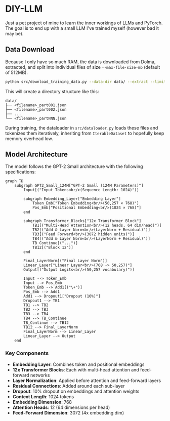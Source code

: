 # DIY-LLM

Just a pet project of mine to learn the inner workings of LLMs and PyTorch. The goal is to end up with a small LLM I've trained myself (however bad it may be).

## Data Download

Because I only have so much RAM, the data is downloaded from Dolma, extracted, and split into individual files of size `--max-file-size-mb` (default of 512MB).

```bash
python src/download_training_data.py --data-dir data/ --extract --limit 5 --random --max-file-size-mb 512
```

This will create a directory structure like this:

```text
data/
├── <filename>_part001.json
├── <filename>_part002.json
├── ...
└── <filename>_partNNN.json
```

During training, the dataloader in `src/dataloader.py` loads these files and tokenizes them iteratively, inheriting from `IterableDataset` to hopefully keep memory overhead low.

## Model Architecture

The model follows the GPT-2 Small architecture with the following specifications:

```mermaid
graph TD
    subgraph GPT2_Small_124M["GPT-2 Small (124M Parameters)"]
        Input[("Input Tokens<br/>(Sequence Length: 1024)")]
        
        subgraph Embedding_Layer["Embedding Layer"]
            Token_Emb["Token Embedding<br/>(50,257 × 768)"]
            Pos_Emb["Positional Embedding<br/>(1024 × 768)"]
        end
        
        subgraph Transformer_Blocks["12x Transformer Block"]
            TB1[("Multi-Head Attention<br/>(12 heads, 64 dim/head)")]
            TB2[("Add & Layer Norm<br/>(LayerNorm + Residual)")]
            TB3[("Feed Forward<br/>(3072 hidden units)")]
            TB4[("Add & Layer Norm<br/>(LayerNorm + Residual)")]
            TB_Continue[("...")]
            TB12[("Block 12")]
        end
        
        Final_LayerNorm[("Final Layer Norm")]
        Linear_Layer["Linear Layer<br/>(768 -> 50,257)"]
        Output[("Output Logits<br/>(50,257 vocabulary)")]
        
        Input --> Token_Emb
        Input --> Pos_Emb
        Token_Emb --> Add1[("\+")]
        Pos_Emb --> Add1
        Add1 --> Dropout1["Dropout (10%)"]
        Dropout1 --> TB1
        TB1 --> TB2
        TB2 --> TB3
        TB3 --> TB4
        TB4 --> TB_Continue
        TB_Continue --> TB12
        TB12 --> Final_LayerNorm
        Final_LayerNorm --> Linear_Layer
        Linear_Layer --> Output
    end
```

### Key Components

- **Embedding Layer**: Combines token and positional embeddings
- **12x Transformer Blocks**: Each with multi-head attention and feed-forward networks
- **Layer Normalization**: Applied before attention and feed-forward layers
- **Residual Connections**: Added around each sub-layer
- **Dropout**: 10% dropout on embeddings and attention weights
- **Context Length**: 1024 tokens
- **Embedding Dimension**: 768
- **Attention Heads**: 12 (64 dimensions per head)
- **Feed-Forward Dimension**: 3072 (4x embedding dim)
